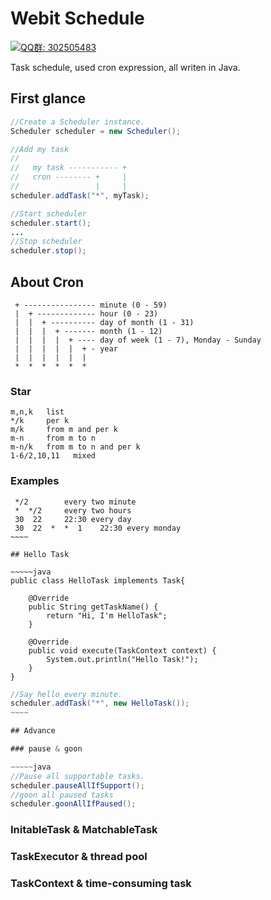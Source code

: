 Webit Schedule
==============
<a target="_blank" href="http://shang.qq.com/wpa/qunwpa?idkey=7be9d8a59a8533b7c2837bdc22295b4b47c65384eda323971cf5f3b9943ad9db"><img border="0" src="http://pub.idqqimg.com/wpa/images/group.png" alt="QQ群: 302505483" title="QQ群: 302505483"></a>

Task schedule, used cron expression, all writen in Java.

## First glance

~~~~~java
//Create a Scheduler instance.
Scheduler scheduler = new Scheduler();

//Add my task
//
//   my task ----------- +
//   cron -------- +     |  
//                 |     |  
scheduler.addTask("*", myTask);

//Start scheduler
scheduler.start();
...
//Stop scheduler
scheduler.stop();
~~~~~

## About Cron

~~~~~
 + ---------------- minute (0 - 59)
 |  + ------------- hour (0 - 23)
 |  |  + ---------- day of month (1 - 31)
 |  |  |  + ------- month (1 - 12)
 |  |  |  |  + ---- day of week (1 - 7), Monday - Sunday
 |  |  |  |  |  + - year
 |  |  |  |  |  |  
 *  *  *  *  *  *  
~~~~~
### Star

~~~~~
m,n,k   list
*/k     per k
m/k     from m and per k
m-n     from m to n
m-n/k   from m to n and per k
1-6/2,10,11   mixed
~~~~~

### Examples

~~~~~
 */2        every two minute
 *  */2     every two hours
 30  22     22:30 every day
 30  22  *  *  1    22:30 every monday
~~~~

## Hello Task

~~~~~java
public class HelloTask implements Task{

    @Override
    public String getTaskName() {
        return "Hi, I'm HelloTask";
    }

    @Override
    public void execute(TaskContext context) {
        System.out.println("Hello Task!");
    }
}
~~~~~
~~~~~java
//Say hello every minute.
scheduler.addTask("*", new HelloTask());
~~~~

## Advance

### pause & goon

~~~~~java
//Pause all supportable tasks.
scheduler.pauseAllIfSupport();
//goon all paused tasks
scheduler.goonAllIfPaused();
~~~~~

### InitableTask & MatchableTask

### TaskExecutor & thread pool

### TaskContext & time-consuming task


